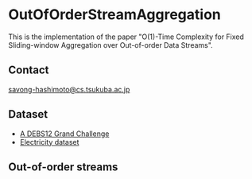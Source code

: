 # OutOfOrderStreamAggregation
This is the implementation of the paper "O(1)-Time Complexity for Fixed Sliding-window Aggregation over Out-of-order Data Streams".

## Contact
savong-hashimoto@cs.tsukuba.ac.jp

## Dataset
* [A DEBS12 Grand Challenge](https://debs.org/grand-challenges/2012/)
* [Electricity dataset](https://paperswithcode.com/dataset/electricity)

## Out-of-order streams
